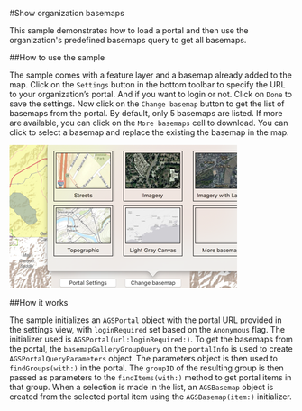 #Show organization basemaps

This sample demonstrates how to load a portal and then use the organization's predefined basemaps query to get all basemaps.

##How to use the sample

The sample comes with a feature layer and a basemap already added to the map. Click on the `Settings` button in the bottom toolbar to specify the URL to your organization’s portal. And if you want to login or not. Click on `Done` to save the settings. Now click on the `Change basemap` button to get the list of basemaps from the portal. By default, only 5 basemaps are listed. If more are available, you can click on the `More basemaps` cell to download. You can click to select a basemap and replace the existing the basemap in the map.

![](image1.png)

##How it works

The sample initializes an `AGSPortal` object with the portal URL provided in the settings view, with `loginRequired` set based on the `Anonymous` flag. The initializer used is `AGSPortal(url:loginRequired:)`. To get the basemaps from the portal, the `basemapGalleryGroupQuery` on the `portalInfo` is used to create `AGSPortalQueryParameters` object. The parameters object is then used to `findGroups(with:)` in the portal. The `groupID` of the resulting group is then passed as parameters to the `findItems(with:)` method to get portal items in that group. When a selection is made in the list, an `AGSBasemap` object is created from the selected portal item using the `AGSBasemap(item:)` initializer.




